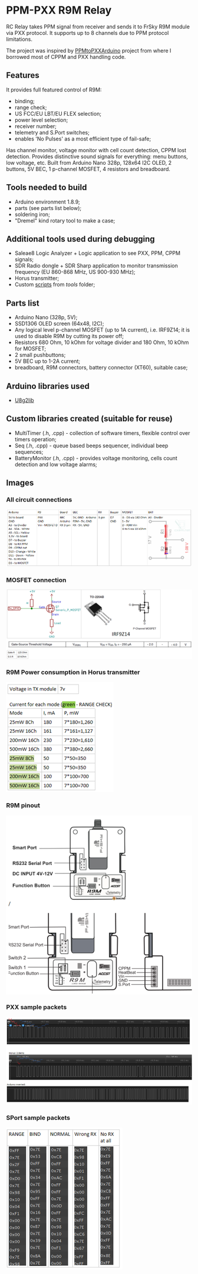 # PPM-PXX R9M Relay

RC Relay takes PPM signal from receiver and sends it to FrSky R9M module via PXX protocol. It supports up to 8 channels due to PPM protocol limitations.

The project was inspired by [PPMtoPXXArduino](https://github.com/MichaelCWarren/PPMtoPXXArduino) project from where I borrowed most of CPPM and PXX handling code.

## Features

It provides full featured control of R9M:
* binding;
* range check;
* US FCC/EU LBT/EU FLEX selection;
* power level selection;
* receiver number;
* telemetry and S.Port switches;
* enables 'No Pulses' as a most efficient type of fail-safe;

Has channel monitor, voltage monitor with cell count detection, CPPM lost detection.
Provides distinctive sound signals for everything: menu buttons, low voltage, etc.
Built from Arduino Nano 328p, 128x64 I2C OLED, 2 buttons, 5V BEC, 1 p-channel MOSFET, 4 resistors and breadboard.

## Tools needed to build

* Arduino environment 1.8.9;
* parts (see parts list below);
* soldering iron;
* "Dremel" kind rotary tool to make a case;

## Additional tools used during debugging

* Saleae8 Logic Analyzer + Logic application to see PXX, PPM, CPPM signals;
* SDR Radio dongle + SDR Sharp application to monitor transmission frequency (EU 860-868 MHz, US 900-930 MHz);
* Horus transmitter;
* Custom [scripts](tools/readme.md) from *tools* folder;

## Parts list

* Arduino Nano (328p, 5V);
* SSD1306 OLED screen (64x48, I2C);
* Any logical level p-channel MOSFET (up to 1A current), i.e. IRF9Z14; it is used to disable R9M by cutting its power off;
* Resistors 680 Ohm, 10 kOhm for voltage divider and 180 Ohm, 10 kOhm for MOSFET;
* 2 small pushbuttons;
* 5V BEC up to 1-2A current;
* breadboard, R9M connectors, battery connector (XT60), suitable case;

## Arduino libraries used

* [U8g2lib](https://github.com/olikraus/u8g2 "U8g2lib")

## Custom libraries created (suitable for reuse)

* MultiTimer (.h, .cpp) - collection of software timers, flexible control over timers operation;
* Seq (.h, .cpp) - queue based beeps sequencer, individual beep sequences;
* BatteryMonitor (.h, .cpp) - provides voltage monitoring, cells count detection and low voltage alarms;

## Images

### All circuit connections
![Connections](docs/all_connections.PNG)

### MOSFET connection
![MOSFET connection](docs/MOSFET.PNG)

### R9M Power consumption in Horus transmitter
![R9M power consumption in Horus transmitter](docs/R9M_power_consumption.PNG)

### R9M pinout
![R9M pinout](docs/R9M_pinout.PNG)

### PXX sample packets
![PXX sample packets](docs/PXX_capture.PNG)

### SPort sample packets
![SPort sample packets](docs/R9M_SPort_capture.PNG)
